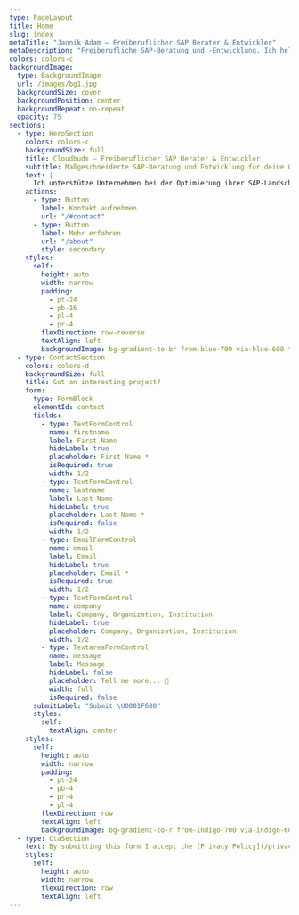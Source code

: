 ```yaml
---
type: PageLayout
title: Home
slug: index
metaTitle: "Jannik Adam – Freiberuflicher SAP Berater & Entwickler"
metaDescription: "Freiberufliche SAP-Beratung und -Entwicklung. Ich helfe Unternehmen, ihre Prozesse zu optimieren und moderne Anwendungen aufzubauen."
colors: colors-c
backgroundImage:
  type: BackgroundImage
  url: /images/bg1.jpg
  backgroundSize: cover
  backgroundPosition: center
  backgroundRepeat: no-repeat
  opacity: 75
sections:
  - type: HeroSection
    colors: colors-c
    backgroundSize: full
    title: Cloudbuds – Freiberuflicher SAP Berater & Entwickler
    subtitle: Maßgeschneiderte SAP-Beratung und Entwicklung für deine Geschäftsprozesse
    text: |
      Ich unterstütze Unternehmen bei der Optimierung ihrer SAP-Landschaft – von ABAP über Fiori bis zur Integration moderner Cloud-Lösungen.
    actions:
      - type: Button
        label: Kontakt aufnehmen
        url: "/#contact"
      - type: Button
        label: Mehr erfahren
        url: "/about"
        style: secondary
    styles:
      self:
        height: auto
        width: narrow
        padding:
          - pt-24
          - pb-16
          - pl-4
          - pr-4
        flexDirection: row-reverse
        textAlign: left
        backgroundImage: bg-gradient-to-br from-blue-700 via-blue-600 to-indigo-700
  - type: ContactSection
    colors: colors-d
    backgroundSize: full
    title: Got an interesting project?
    form:
      type: FormBlock
      elementId: contact
      fields:
        - type: TextFormControl
          name: firstname
          label: First Name
          hideLabel: true
          placeholder: First Name *
          isRequired: true
          width: 1/2
        - type: TextFormControl
          name: lastname
          label: Last Name
          hideLabel: true
          placeholder: Last Name *
          isRequired: false
          width: 1/2
        - type: EmailFormControl
          name: email
          label: Email
          hideLabel: true
          placeholder: Email *
          isRequired: true
          width: 1/2
        - type: TextFormControl
          name: company
          label: Company, Organization, Institution
          hideLabel: true
          placeholder: Company, Organization, Institution
          width: 1/2
        - type: TextareaFormControl
          name: message
          label: Message
          hideLabel: false
          placeholder: Tell me more... 💬
          width: full
          isRequired: false
      submitLabel: "Submit \U0001F680"
      styles:
        self:
          textAlign: center
    styles:
      self:
        height: auto
        width: narrow
        padding:
          - pt-24
          - pb-4
          - pr-4
          - pl-4
        flexDirection: row
        textAlign: left
        backgroundImage: bg-gradient-to-r from-indigo-700 via-indigo-600 to-blue-600
  - type: CtaSection
    text: By submitting this form I accept the [Privacy Policy](/privacy).
    styles:
      self:
        height: auto
        width: narrow
        flexDirection: row
        textAlign: left
---
```

